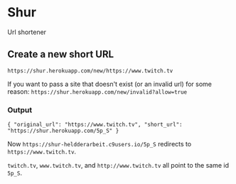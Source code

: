 # Shur
Url shortener

## Create a new short URL

`https://shur.herokuapp.com/new/https://www.twitch.tv`

If you want to pass a site that doesn't exist (or an invalid url) for some reason:
`https://shur.herokuapp.com/new/invalid?allow=true`

### Output

`{ "original_url": "https://www.twitch.tv", "short_url": "https://shur.herokuapp.com/5p_S" }`

Now `https://shur-heldderarbeit.c9users.io/5p_S` redirects to `https://www.twitch.tv`.

`twitch.tv`, `www.twitch.tv`, and `http://www.twitch.tv` all point to the same id `5p_S`.
